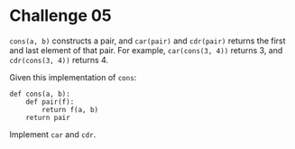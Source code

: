 # Challenge 05

`cons(a, b)` constructs a pair, and `car(pair)` and `cdr(pair)` returns the first and last element of that pair. For example, `car(cons(3, 4))` returns 3, and `cdr(cons(3, 4))` returns 4.

Given this implementation of `cons`:

```
def cons(a, b):
    def pair(f):
        return f(a, b)
    return pair
```

Implement `car` and `cdr`.
